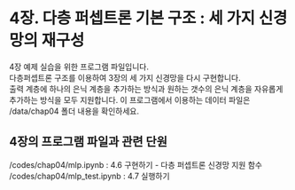 # 4장. 다층 퍼셉트론 기본 구조 : 세 가지 신경망의 재구성
4장 예제 실습을 위한 프로그램 파일입니다.<br/>
다층퍼셉트론 구조를 이용하여 3장의 세 가지 신경망을 다시 구현합니다.<br/>
출력 계층에 하나의 은닉 계층을 추가하는 방식과 원하는 갯수의 은닉 계층을 자유롭게 추가하는 방식을 모두 지원합니다.
이 프로그램에서 이용하는 데이터 파일은 /data/chap04 폴더 내용을 확인하세요.

## 4장의 프로그램 파일과 관련 단원
/codes/chap04/mlp.ipynb : 4.6 구현하기 - 다층 퍼셉트론 신경망 지원 함수<br/>
/codes/chap04/mlp_test.ipynb : 4.7 실행하기
